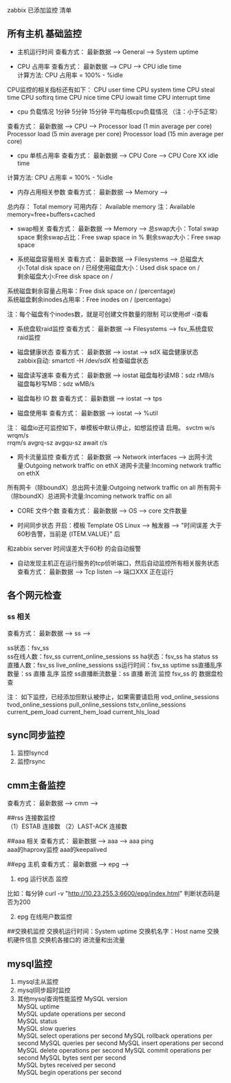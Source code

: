 zabbix 已添加监控  清单

## 所有主机 基础监控

+ 主机运行时间 
查看方式：  最新数据 -->  General --> System uptime

+ CPU 占用率
查看方式：  最新数据 -->  CPU --> CPU idle time	
计算方法:
CPU 占用率 = 100% - %idle 

CPU监控的相关指标还有如下：
CPU user time
CPU system time
CPU steal time
CPU softirq time
CPU nice time
CPU iowait time
CPU interrupt time

+ cpu 负载情况
1分钟 5分钟 15分钟 平均每核cpu负载情况 （注：小于5正常）
	
查看方式： 最新数据 -->  CPU -->
Processor load (1 min average per core)
Processor load (5 min average per core)
Processor load (15 min average per core)	

+ cpu 单核占用率
查看方式： 最新数据 -->  CPU Core --> CPU Core XX idle time

计算方法:
CPU 占用率 = 100% - %idle 

+ 内存占用相关参数
查看方式： 最新数据 -->  Memory --> 

总内存： Total memory
可用内存： Available memory
注：Available memory=free+buffers+cached

+ swap相关
查看方式： 最新数据 -->  Memory --> 
总swap大小：Total swap space
剩余swap占比：Free swap space in %
剩余swap大小：Free swap space

+ 系统磁盘容量相关
查看方式： 最新数据 -->  Filesystems --> 
总磁盘大小:Total disk space on /	
已经使用磁盘大小：Used disk space on /	
剩余磁盘大小:Free disk space on /

系统磁盘剩余容量占用率：Free disk space on / (percentage)	
系统磁盘剩余inodes占用率：Free inodes on / (percentage）

注：每个磁盘有个inodes数，就是可创建文件数量的限制
可以使用df -i查看

+ 系统盘软raid监控
查看方式： 最新数据 -->  Filesystems --> fsv_系统盘软raid监控	

+ 磁盘健康状态
查看方式： 最新数据 -->  iostat --> sdX 磁盘健康状态		
zabbix自动: smartctl -H /dev/sdX 检查磁盘状态

+ 磁盘读写速率
查看方式： 最新数据  -->  iostat
磁盘每秒读MB：sdz rMB/s	
磁盘每秒写MB：sdz wMB/s	

+ 磁盘每秒 IO 数
查看方式： 最新数据 -->  iostat --> tps

+ 磁盘使用率
查看方式： 最新数据 -->  iostat --> %util

注： 磁盘io还可监控如下，单模板中默认停止，如想监控请 启用。
svctm
w/s
wrqm/s	
rrqm/s
avgrq-sz
avgqu-sz
await
r/s


+ 网卡流量监控
查看方式： 最新数据  -->  Network interfaces  -->
出网卡流量:Outgoing network traffic on ethX
进网卡流量:Incoming network traffic on ethX

所有网卡（除boundX）总出网卡流量:Outgoing network traffic on all	
所有网卡（除boundX）总进网卡流量:Incoming network traffic on all

+ CORE 文件个数
查看方式： 最新数据  -->  OS  --> core 文件数量

+ 时间同步状态
开启：模板 Template OS Linux  -->  触发器 --> "时间误差 大于60秒告警，当前是 {ITEM.VALUE}" 后 

和zabbix server 时间误差大于60秒 的会自动报警

+ 自动发现主机正在运行服务的tcp侦听端口，然后自动监控所有相关服务状态
查看方式： 最新数据  -->  Tcp listen  --> 端口XXX 正在运行

## 各个网元检查

### ss 相关
查看方式： 最新数据  -->  ss  -->

ss状态：fsv_ss  
ss在线人数：fsv_ss current_online_sessions 
ss ha状态：fsv_ss ha status 
ss直播人数：fsv_ss live_online_sessions 
ss运行时间：fsv_ss uptime 
ss直播乱序数量：ss 直播 乱序 监控 
ss直播断流数量：ss 直播 断流 监控
fsv_ss 的 数据盘检查	

注：	如下监控，已经添加但默认被停止，如果需要请启用 
vod_online_sessions
tvod_online_sessions
pull_online_sessions
tstv_online_sessions
current_pem_load
current_hem_load
current_hls_load

## sync同步监控
1. 监控lsyncd
2. 监控rsync

## cmm主备监控  
查看方式： 最新数据  -->  cmm  -->

##rss 连接数监控  
   （1）ESTAB 连接数
   （2）LAST-ACK 连接数

##aaa 相关
查看方式： 最新数据  -->  aaa  -->
aaa ping	
aaa的haproxy监控
aaa的keepalived 

##epg 主机
查看方式： 最新数据  -->  epg  -->
1. epg 运行状态 监控

比如：每分钟
curl -v "http://10.23.255.3:6600/epg/index.html"
判断状态码是否为200

2. epg 在线用户数监控

##交换机监控 
交换机运行时间：System uptime
交换机名字：Host name
交换机硬件信息
交换机各接口的  进流量和出流量

## mysql监控
1. mysql主从监控
2. mysql同步超时监控
3. 其他mysql查询性能监控
    MySQL version	 
    MySQL uptime	
    MySQL update operations per second	 
    MySQL status	 
    MySQL slow queries	 
    MySQL select operations per second 
    MySQL rollback operations per second 
    MySQL queries per second 
    MySQL insert operations per second 
    MySQL delete operations per second 
    MySQL commit operations per second 
    MySQL bytes sent per second	 
    MySQL bytes received per second	 
    MySQL begin operations per second